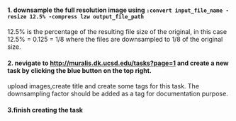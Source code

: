 #### 1. downsample the full resolution image using `:convert input_file_name -resize 12.5% -compress lzw output_file_path`
12.5% is the percentage of the resulting file size of the original, in this case 12.5% = 0.125 = 1/8 where the files are downsampled to 1/8 of the original size.
#### 2. nevigate to http://muralis.dk.ucsd.edu/tasks?page=1 and create a new task by clicking the blue button on the top right.
upload images,create title and create some tags for this task.  The downsampling factor should be added as a tag for documentation purpose.
#### 3.finish creating the task
